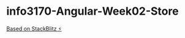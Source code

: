# info3170-Angular-Week02-Store

[Based on StackBlitz ⚡️](https://stackblitz.com/edit/angular-dbrt7n)
